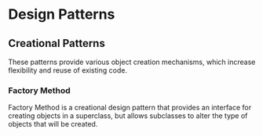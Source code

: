 # Design Patterns 

## Creational Patterns
These patterns provide various object creation mechanisms, which increase flexibility and reuse of existing code.

### Factory Method
Factory Method is a creational design pattern that provides an interface for creating objects in a superclass, but allows subclasses to alter the type of objects that will be created.